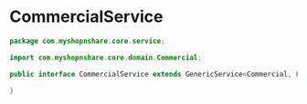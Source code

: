 # CommercialService

```java
package com.myshopnshare.core.service;

import com.myshopnshare.core.domain.Commercial;

public interface CommercialService extends GenericService<Commercial, Long>{

}
```
